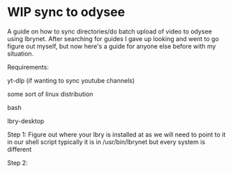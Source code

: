 # WIP sync to odysee
A guide on how to sync directories/do batch upload of video to odysee using lbrynet. 
After searching for guides I gave up looking and went to go figure out myself, but now here's a guide for anyone else before with my situation. 

Requirements: 

yt-dlp (if wanting to sync youtube channels)

some sort of linux distribution

bash

lbry-desktop


Step 1:
Figure out where your lbry is installed at as we will need to point to it in our shell script typically it is in /usr/bin/lbrynet but every system is different

Step 2: 
